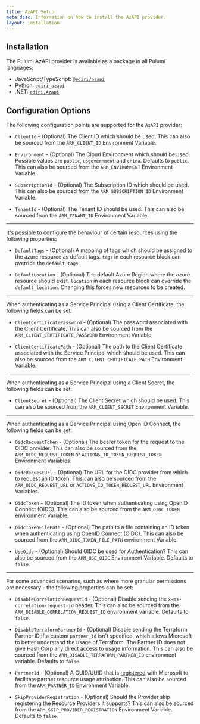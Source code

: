 ```yaml
---
title: AzAPI Setup
meta_desc: Information on how to install the AzAPI provider.
layout: installation
---
```


## Installation

The Pulumi AzAPI provider is available as a package in all Pulumi languages:

* JavaScript/TypeScript: [`@ediri/azapi`](https://www.npmjs.com/package/@ediri/azapi)
* Python: [`ediri_azapi`](https://pypi.org/project/ediri_azapi/)
* .NET: [`ediri.Azapi`](https://www.nuget.org/packages/ediri.Azapi)

## Configuration Options

The following configuration points are supported for the `AzAPI` provider:

* `ClientId` - (Optional) The Client ID which should be used. This can also be sourced from the `ARM_CLIENT_ID` Environment Variable.

* `Environment` - (Optional) The Cloud Environment which should be used. Possible values are `public`, `usgovernment` and `china`. Defaults to `public`. This can also be sourced from the `ARM_ENVIRONMENT` Environment Variable.

* `SubscriptionId` - (Optional) The Subscription ID which should be used. This can also be sourced from the `ARM_SUBSCRIPTION_ID` Environment Variable.

* `TenantId` - (Optional) The Tenant ID should be used. This can also be sourced from the `ARM_TENANT_ID` Environment Variable.

---

It's possible to configure the behaviour of certain resources using the following properties:

* `DefaultTags` - (Optional) A mapping of tags which should be assigned to the azure resource as default tags. `tags` in each resource block can override the `default_tags`.

* `DefaultLocation` - (Optional) The default Azure Region where the azure resource should exist. `location` in each resource block can override the `default_location`. Changing this forces new resources to be created.

---

When authenticating as a Service Principal using a Client Certificate, the following fields can be set:

* `ClientCertificatePassword` - (Optional) The password associated with the Client Certificate. This can also be sourced from the `ARM_CLIENT_CERTIFICATE_PASSWORD` Environment Variable.

* `ClientCertificatePath` - (Optional) The path to the Client Certificate associated with the Service Principal which should be used. This can also be sourced from the `ARM_CLIENT_CERTIFICATE_PATH` Environment Variable.

---

When authenticating as a Service Principal using a Client Secret, the following fields can be set:

* `ClientSecret` - (Optional) The Client Secret which should be used. This can also be sourced from the `ARM_CLIENT_SECRET` Environment Variable.

---

When authenticating as a Service Principal using Open ID Connect, the following fields can be set:

* `OidcRequestToken` - (Optional) The bearer token for the request to the OIDC provider. This can also be sourced from the `ARM_OIDC_REQUEST_TOKEN` or `ACTIONS_ID_TOKEN_REQUEST_TOKEN` Environment Variables.

* `OidcRequestUrl` - (Optional) The URL for the OIDC provider from which to request an ID token. This can also be sourced from the `ARM_OIDC_REQUEST_URL` or `ACTIONS_ID_TOKEN_REQUEST_URL` Environment Variables.

* `OidcToken` - (Optional) The ID token when authenticating using OpenID Connect (OIDC). This can also be sourced from the `ARM_OIDC_TOKEN` environment Variable.

* `OidcTokenFilePath` - (Optional) The path to a file containing an ID token when authenticating using OpenID Connect (OIDC). This can also be sourced from the `ARM_OIDC_TOKEN_FILE_PATH` environment Variable.

* `UseOidc` - (Optional) Should OIDC be used for Authentication? This can also be sourced from the `ARM_USE_OIDC` Environment Variable. Defaults to `false`.

---

For some advanced scenarios, such as where more granular permissions are necessary - the following properties can be set:

* `DisableCorrelationRequestId` - (Optional) Disable sending the `x-ms-correlation-request-id` header. This can also be sourced from the `ARM_DISABLE_CORRELATION_REQUEST_ID` environment variable. Defaults to `false`.

* `DisableTerraformPartnerId` - (Optional) Disable sending the Terraform Partner ID if a custom `partner_id` isn't specified, which allows Microsoft to better understand the usage of Terraform. The Partner ID does not give HashiCorp any direct access to usage information. This can also be sourced from the `ARM_DISABLE_TERRAFORM_PARTNER_ID` environment variable. Defaults to `false`.

* `PartnerId` - (Optional) A GUID/UUID that is [registered](https://docs.microsoft.com/azure/marketplace/azure-partner-customer-usage-attribution#register-guids-and-offers) with Microsoft to facilitate partner resource usage attribution. This can also be sourced from the `ARM_PARTNER_ID` Environment Variable.

* `SkipProviderRegistration` - (Optional) Should the Provider skip registering the Resource Providers it supports? This can also be sourced from the `ARM_SKIP_PROVIDER_REGISTRATION` Environment Variable. Defaults to `false`.

